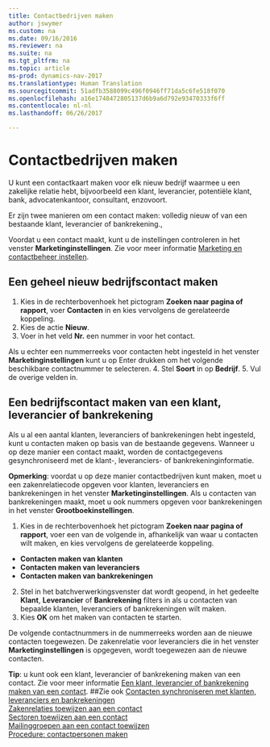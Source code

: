 ```yaml
---
title: Contactbedrijven maken
author: jswymer
ms.custom: na
ms.date: 09/16/2016
ms.reviewer: na
ms.suite: na
ms.tgt_pltfrm: na
ms.topic: article
ms-prod: dynamics-nav-2017
ms.translationtype: Human Translation
ms.sourcegitcommit: 51adfb3588099c496f0946ff71da5c6fe518f070
ms.openlocfilehash: a16e1748472805137d6b9a6d792e93470333f6ff
ms.contentlocale: nl-nl
ms.lasthandoff: 06/26/2017

---
```

# <a name="create-contact-companies"></a>Contactbedrijven maken
U kunt een contactkaart maken voor elk nieuw bedrijf waarmee u een zakelijke relatie hebt, bijvoorbeeld een klant, leverancier, potentiële klant, bank, advocatenkantoor, consultant, enzovoort.

Er zijn twee manieren om een contact maken: volledig nieuw of van een bestaande klant, leverancier of bankrekening.,

Voordat u een contact maakt, kunt u de instellingen controleren in het venster **Marketinginstellingen**. Zie voor meer informatie [Marketing en contactbeheer instellen](marketing-setup-marketing.md).

## <a name="create-a-company-contact-from-scratch"></a>Een geheel nieuw bedrijfscontact maken
1. Kies in de rechterbovenhoek het pictogram **Zoeken naar pagina of rapport**, voer **Contacten** in en kies vervolgens de gerelateerde koppeling.
2. Kies de actie **Nieuw**.
3. Voer in het veld **Nr.** een nummer in voor het contact.

  Als u echter een nummerreeks voor contacten hebt ingesteld in het venster **Marketinginstellingen** kunt u op Enter drukken om het volgende beschikbare contactnummer te selecteren.
4. Stel **Soort** in op **Bedrijf**.
5. Vul de overige velden in.

## <a name="create-a-company-contact-from-a-customer-vendor-or-bank-account"></a>Een bedrijfscontact maken van een klant, leverancier of bankrekening
Als u al een aantal klanten, leveranciers of bankrekeningen hebt ingesteld, kunt u contacten maken op basis van de bestaande gegevens. Wanneer u op deze manier een contact maakt, worden de contactgegevens gesynchroniseerd met de klant-, leveranciers- of bankrekeninginformatie.

**Opmerking**: voordat u op deze manier contactbedrijven kunt maken, moet u een zakenrelatiecode opgeven voor klanten, leveranciers en bankrekeningen in het venster **Marketinginstellingen**. Als u contacten van bankrekeningen maakt, moet u ook nummers opgeven voor bankrekeningen in het venster **Grootboekinstellingen**.

1. Kies in de rechterbovenhoek het pictogram **Zoeken naar pagina of rapport**, voer een van de volgende in, afhankelijk van waar u contacten wilt maken, en kies vervolgens de gerelateerde koppeling.
  * **Contacten maken van klanten**
  * **Contacten maken van leveranciers**
  * **Contacten maken van bankrekeningen**
2. Stel in het batchverwerkingsvenster dat wordt geopend, in het gedeelte **Klant**, **Leverancier** of **Bankrekening** filters in als u contacten van bepaalde klanten, leveranciers of bankrekeningen wilt maken.
3. Kies **OK** om het maken van contacten te starten.

  De volgende contactnummers in de nummerreeks worden aan de nieuwe contacten toegewezen. De zakenrelatie voor leveranciers die in het venster **Marketinginstellingen** is opgegeven, wordt toegewezen aan de nieuwe contacten.

**Tip**: u kunt ook een klant, leverancier of bankrekening maken van een contact. Zie voor meer informatie [Een klant, leverancier of bankrekening maken van een contact](marketing-how-create-contacts-new-customers-vendors-bank-accounts.md).
##<a name="see-also"></a>Zie ook
[Contacten synchroniseren met klanten, leveranciers en bankrekeningen](marketing-synchronize-contacts-customers-vendors-bank-accounts.md)  
[Zakenrelaties toewijzen aan een contact](marketing-business-relations.md#assign-business-relations-to-a-contact)  
[Sectoren toewijzen aan een contact](marketing-industry-groups.md#assign-industry-groups-to-a-contact)  
[Mailinggroepen aan een contact toewijzen](marketing-mailing-groups.md#assign-mailing-groups-to-a-contact)  
[Procedure: contactpersonen maken](marketing-create-contact-persons.md)  

